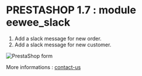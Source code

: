 # PRESTASHOP 1.7 : module eewee_slack

1. Add a slack message for new order.
2. Add a slack message for new customer.

![PrestaShop form](https://github.com/eewee/prestashop-module-slack/blob/master/eewee_slack/screenshot.jpg)

More informations : [contact-us](https://www.eewee.fr/prestashop-module-slack/?utm_source=github_com&utm_medium=link&utm_campaign=prestashop_module_eewee_slack)
